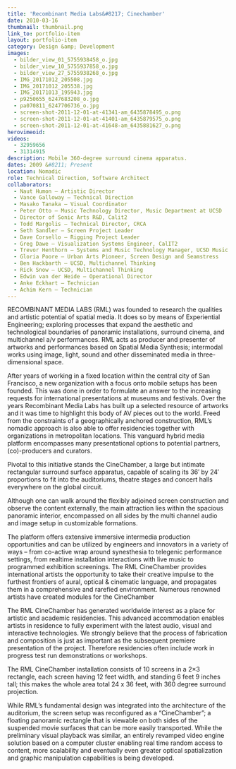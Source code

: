 ```yaml
---
title: 'Recombinant Media Labs&#8217; Cinechamber'
date: 2010-03-16
thumbnail: thumbnail.png
link_to: portfolio-item
layout: portfolio-item
category: Design &amp; Development 
images:
  - bilder_view_01_5755938458_o.jpg
  - bilder_view_10_5755937858_o.jpg
  - bilder_view_27_5755938268_o.jpg
  - IMG_20171012_205508.jpg
  - IMG_20171012_205538.jpg
  - IMG_20171013_195943.jpg
  - p9250655_6247683208_o.jpg
  - pa070811_6247706736_o.jpg
  - screen-shot-2011-12-01-at-41341-am_6435878495_o.png
  - screen-shot-2011-12-01-at-41401-am_6435879575_o.png
  - screen-shot-2011-12-01-at-41648-am_6435881627_o.png
herovimeoid:
videos:
  - 32959656
  - 31314915
description: Mobile 360-degree surround cinema apparatus.
dates: 2009 &#8211; Present
location: Nomadic
role: Technical Direction, Software Architect
collaborators:
  - Naut Humon – Artistic Director
  - Vance Galloway – Technical Direction
  - Masako Tanaka – Visual Coordinator
  - Peter Otto – Music Technology Director, Music Department at UCSD
  - Director of Sonic Arts R&D, Calit2
  - Todd Margolis – Technical Director, CRCA
  - Seth Sandler – Screen Project Leader
  - Dave Corsello – Rigging Project Leader
  - Greg Dawe – Visualization Systems Engineer, CalIT2
  - Trevor Henthorn – Systems and Music Technology Manager, UCSD Music
  - Gloria Poore – Urban Arts Pioneer, Screen Design and Seamstress
  - Ben Hackbarth – UCSD, Multichannel Thinking
  - Rick Snow – UCSD, Multichannel Thinking
  - Edwin van der Heide – Operational Director
  - Anke Eckhart – Technician
  - Achim Kern – Technician
---
```

RECOMBINANT MEDIA LABS (RML) was founded to research the qualities and artistic potential of spatial media. It does so by means of Experiential Engineering; exploring processes that expand the aesthetic and technological boundaries of panoramic installations, surround cinema, and multichannel a/v performances. RML acts as producer and presenter of artworks and performances based on Spatial Media Synthesis; intermodal works using image, light, sound and other disseminated media in three-dimensional space.

After years of working in a fixed location within the central city of San Francisco, a new organization with a focus onto mobile setups has been founded. This was done in order to formulate an answer to the increasing requests for international presentations at museums and festivals. Over the years Recombinant Media Labs has built up a selected resource of artworks and it was time to highlight this body of AV pieces out to the world. Freed from the constraints of a geographically anchored construction, RML&#8217;s nomadic approach is also able to offer residencies together with organizations in metropolitan locations. This vanguard hybrid media platform encompasses many presentational options to potential partners, (co)-producers and curators.

Pivotal to this initiative stands the CineChamber, a large but intimate rectangular surround surface apparatus, capable of scaling its 36&#8242; by 24&#8242; proportions to fit into the auditoriums, theatre stages and concert halls everywhere on the global circuit.

Although one can walk around the flexibly adjoined screen construction and observe the content externally, the main attraction lies within the spacious panoramic interior, encompassed on all sides by the multi channel audio and image setup in customizable formations.

The platform offers extensive immersive intermedia production opportunities and can be utilized by engineers and innovators in a variety of ways &#8211; from co-active wrap around synesthesia to telegenic performance settings, from realtime installation interactions with live music to programmed exhibition screenings. The RML CineChamber provides international artists the opportunity to take their creative impulse to the furthest frontiers of aural, optical & cinematic language, and propagates them in a comprehensive and rarefied environment. Numerous renowned artists have created modules for the CineChamber

The RML CineChamber has generated worldwide interest as a place for artistic and academic residencies. This advanced accommodation enables artists in residence to fully experiment with the latest audio, visual and interactive technologies. We strongly believe that the process of fabrication and composition is just as important as the subsequent premiere presentation of the project. Therefore residencies often include work in progress test run demonstrations or workshops.

The RML CineChamber installation consists of 10 screens in a 2×3 rectangle, each screen having 12 feet width, and standing 6 feet 9 inches tall; this makes the whole area total 24 x 36 feet, with 360 degree surround projection.

While RML&#8217;s fundamental design was integrated into the architecture of the auditorium, the screen setup was reconfigured as a &#8220;CineChamber&#8221;; a floating panoramic rectangle that is viewable on both sides of the suspended movie surfaces that can be more easily transported. While the preliminary visual playback was similar, an entirely revamped video engine solution based on a computer cluster enabling real time random access to content, more scalability and eventually even greater optical spatialization and graphic manipulation capabilities is being developed.
